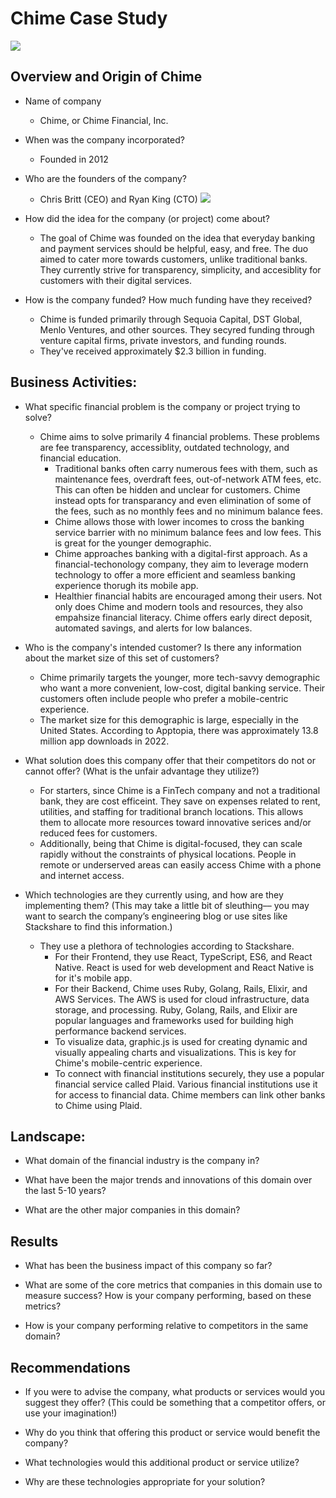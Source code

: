 # Chime Case Study
![](https://upload.wikimedia.org/wikipedia/commons/thumb/f/f6/Chime_company_logo.svg/1200px-Chime_company_logo.svg.png)
## Overview and Origin of Chime
* Name of company
    * Chime, or Chime Financial, Inc.
* When was the company incorporated?
    * Founded in 2012 

* Who are the founders of the company?
    * Chris Britt (CEO) and Ryan King (CTO)
![](https://ussnsimg.moomoo.com/997530276021938015.png/bigmoo)
* How did the idea for the company (or project) come about?
    * The goal of Chime was founded on the idea that  everyday banking and payment services should be helpful, easy, and free. The duo aimed to cater more towards customers, unlike traditional banks. They currently strive for transparency, simplicity, and accesiblity for customers with their digital services.
* How is the company funded? How much funding have they received?
    * Chime is funded primarily through Sequoia Capital, DST Global, Menlo Ventures, and other sources. They secyred funding through venture capital firms, private investors, and funding rounds. 
    * They've received approximately $2.3 billion in funding.

## Business Activities:

* What specific financial problem is the company or project trying to solve?
    * Chime aims to solve primarily 4 financial problems. These problems are fee transparency, accessiblity, outdated technology, and financial education.
        * Traditional banks often carry numerous fees with them, such as maintenance fees, overdraft fees, out-of-network ATM fees, etc. This can often be hidden and unclear for customers. Chime instead opts for transparancy and even elimination of some of the fees, such as no monthly fees and no minimum balance fees.
        * Chime allows those with lower incomes to cross the banking service barrier with no minimum balance fees and low fees. This is great for the younger demographic.
        * Chime approaches banking with a digital-first approach. As a financial-techonology company, they aim to leverage modern technology to offer a more efficient and seamless banking experience thorugh its mobile app.
        * Healthier financial habits are encouraged among their users. Not only does Chime and modern tools and resources, they also empahsize financial literacy. Chime offers early direct deposit, automated savings, and alerts for low balances.

* Who is the company's intended customer?  Is there any information about the market size of this set of customers?
    * Chime primarily targets the younger, more tech-savvy demographic who want a more convenient, low-cost, digital banking service. Their customers often include people who prefer a mobile-centric experience.
    * The market size for this demographic is large, especially in the United States. According to Apptopia, there was approximately 13.8 million app downloads in 2022.

* What solution does this company offer that their competitors do not or cannot offer? (What is the unfair advantage they utilize?)
    * For starters, since Chime is a FinTech company and not a traditional bank, they are cost efficeint. They save on expenses related to rent, utilities, and staffing for traditional branch locations. This allows them to allocate more resources toward innovative serices and/or reduced fees for customers.
    * Additionally, being that Chime is digital-focused, they can scale rapidly without the constraints of physical locations. People in remote or underserved areas can easily access Chime with a phone and internet access.

* Which technologies are they currently using, and how are they implementing them? (This may take a little bit of sleuthing–– you may want to search the company’s engineering blog or use sites like Stackshare to find this information.)
    * They use a plethora of technologies according to Stackshare.
        * For their Frontend, they use React, TypeScript, ES6, and React Native. React is used for web development and React Native is for it's mobile app.
        * For their Backend, Chime uses Ruby, Golang, Rails, Elixir, and AWS Services. The AWS is used for cloud infrastructure, data storage, and processing. Ruby, Golang, Rails, and Elixir are popular languages and frameworks used for building high performance backend services.
        * To visualize data, graphic.js is used for creating dynamic and visually appealing charts and visualizations. This is key for Chime's mobile-centric experience.
        * To connect with financial institutions securely, they use a popular financial service called Plaid. Various financial institutions use it for access to financial data. Chime members can link other banks to Chime using Plaid.


## Landscape:

* What domain of the financial industry is the company in?

* What have been the major trends and innovations of this domain over the last 5-10 years?

* What are the other major companies in this domain?


## Results

* What has been the business impact of this company so far?

* What are some of the core metrics that companies in this domain use to measure success? How is your company performing, based on these metrics?

* How is your company performing relative to competitors in the same domain?


## Recommendations

* If you were to advise the company, what products or services would you suggest they offer? (This could be something that a competitor offers, or use your imagination!)

* Why do you think that offering this product or service would benefit the company?

* What technologies would this additional product or service utilize?

* Why are these technologies appropriate for your solution?